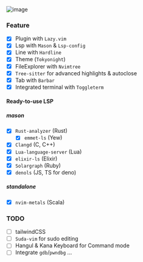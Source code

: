 ![image](https://github.com/user-attachments/assets/83a59ca0-6630-4293-a624-c6d933ed1b23)


### Feature
- [X] Plugin with `Lazy.vim`
- [X] Lsp with `Mason` & `Lsp-config`
- [X] Line with `Hardline`
- [X] Theme (`Tokyonight`)
- [X] FileExplorer with `Nvimtree`
- [X] `Tree-sitter` for advanced highlights & autoclose
- [X] Tab with `Barbar`
- [X] Integrated terminal with `Toggleterm`  
#### Ready-to-use LSP
##### mason
- [X] `Rust-analyzer` (Rust)
    - [X] `emmet-ls` (Yew)
- [X] `Clangd` (C, C++)
- [X] `Lua-language-server` (Lua)
- [X] `elixir-ls` (Elixir)
- [X] `Solargraph` (Ruby)
- [X] `denols` (JS, TS for deno)
##### standalone
- [X] `nvim-metals` (Scala)

### TODO
- [ ] tailwindCSS
- [ ] `Suda-vim` for sudo editing
- [ ] Hangul & Kana Keyboard for Command mode
- [ ] Integrate `gdb`/`pwndbg` ...
